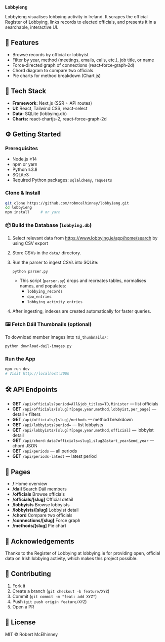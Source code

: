 **Lobbyieng**

Lobbyieng visualises lobbying activity in Ireland. It scrapes the official Register of Lobbying, links records to elected officials, and presents it in a searchable, interactive UI.

## 🚀 Features

-   Browse records by official or lobbyist
-   Filter by year, method (meetings, emails, calls, etc.), job title, or name
-   Force‑directed graph of connections (react‑force‑graph‑2d)
-   Chord diagram to compare two officials
-   Pie charts for method breakdown (Chart.js)

## 🔧 Tech Stack

-   **Framework:** Next.js (SSR + API routes)
-   **UI:** React, Tailwind CSS, react-select
-   **Data:** SQLite (lobbying.db)
-   **Charts:** react-chartjs-2, react-force-graph-2d

## ⚙️ Getting Started

### Prerequisites

-   Node.js ≥14
-   npm or yarn
-   Python ≥3.8
-   SQLite3
-   Required Python packages: `sqlalchemy`, `requests`

### Clone & Install

```bash
git clone https://github.com/robmcelhinney/lobbyieng.git
cd lobbyieng
npm install     # or yarn
```

### 📦 Build the Database (`lobbying.db`)

1. Select relevant data from https://www.lobbying.ie/app/home/search by using CSV export
1. Store CSVs in the `data/` directory.
1. Run the parser to ingest CSVs into SQLite:

    ```bash
    python parser.py
    ```

    - This script (`parser.py`) drops and recreates tables, normalises names, and populates:
        - `lobbying_records`
        - `dpo_entries`
        - `lobbying_activity_entries`

1. After ingesting, indexes are created automatically for faster queries.

### 🖼️ Fetch Dáil Thumbnails (optional)

To download member images into `td_thumbnails/`:

```bash
python download-dail-images.py
```

### Run the App

```bash
npm run dev
# Visit http://localhost:3000
```

## 🛠️ API Endpoints

-   **GET** `/api/officials?period=All&job_titles=TD,Minister` — list officials
-   **GET** `/api/officials/[slug]?[page,year,method,lobbyist,per_page]` — detail + filters
-   **GET** `/api/officials/[slug]/methods` — method breakdown
-   **GET** `/api/lobbyists?period=` — list lobbyists
-   **GET** `/api/lobbyists/[slug]?[page,year,method,official]` — lobbyist detail
-   **GET** `/api/chord-data?officials=slug1,slug2&start_year&end_year` — chord JSON
-   **GET** `/api/periods` — all periods
-   **GET** `/api/periods-latest` — latest period

## 📖 Pages

-   **/** Home overview
-   **/dail** Search Dáil members
-   **/officials** Browse officials
-   **/officials/[slug]** Official detail
-   **/lobbyists** Browse lobbyists
-   **/lobbyists/[slug]** Lobbyist detail
-   **/chord** Compare two officials
-   **/connections/[slug]** Force graph
-   **/methods/[slug]** Pie chart

## 🙏 Acknowledgements

Thanks to the Register of Lobbying at lobbying.ie for providing open, official data on Irish lobbying activity, which makes this project possible.

## 🤝 Contributing

1. Fork it
1. Create a branch (`git checkout -b feature/XYZ`)
1. Commit (`git commit -m "feat: add XYZ"`)
1. Push (`git push origin feature/XYZ`)
1. Open a PR

## 📜 License

MIT © Robert McElhinney
